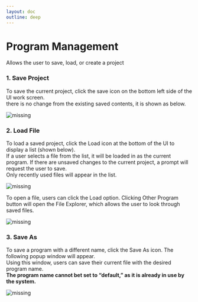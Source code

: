 ```yaml
---
layout: doc
outline: deep
---
```


# Program Management

Allows the user to save, load, or create a project

### 1. Save Project

To save the current project, click the save icon on the bottom left side of the UI work screen.<br>
there is no change from the existing saved contents, it is shown as below.

![missing](/manual/en/programming_guide/6-1.png)

### 2. Load File

To load a saved project, click the Load icon at the bottom of the UI to display a list (shown below).<br>
If a user selects a file from the list, it will be loaded in as the current program. If there are unsaved changes to the current project, a prompt will request the user to save.<br>
Only recently used files will appear in the list.

![missing](/manual/en/programming_guide/6-2.png)

To open a file, users can click the Load option. Clicking Other Program button will open the File Explorer, which allows the user to look through saved files.

![missing](/manual/en/programming_guide/6-3.png)

### 3. Save As

To save a program with a different name, click the Save As icon. The following popup window will appear.<br>
Using this window, users can save their current file with the desired program name.<br>
**The program name cannot bet set to “default,” as it is already in use by the system.**

![missing](/manual/en/programming_guide/6-4.png)
